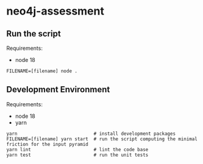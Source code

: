 # neo4j-assessment

## Run the script
Requirements:
* node 18
```
FILENAME=[filename] node .
```

## Development Environment

Requirements:
* node 18
* yarn

```
yarn                            # install development packages
FILENAME=[filename] yarn start  # run the script computing the minimal friction for the input pyramid
yarn lint                       # lint the code base
yarn test                       # run the unit tests
```
